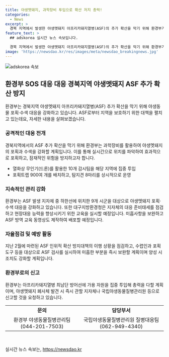 ```yaml
---
title: 야생멧돼지, 과학장비 투입으로 확산 저지 총력!
categories:
  - News
excerpt: >
  경북 지역에서 발생한 야생멧돼지 아프리카돼지열병(ASF)의 추가 확산을 막기 위해 환경부가 대규모 대응에 나섰다. 경북 영천·군위 등 8개 시군을 대상으로 야생멧돼지 포획과 수색을 위해 과학장비를 투입할 예정이다. 특히 여름 이후 야생멧돼지의 행동반경이 넓어져 집중 대응이 필요하며, 대구지방환경청과 현장 교육 등을 통해 지자체의 대비태세를 높일 것으로 예상된다. 또한, ASF 인위적 확산 방지대책의 이행현황을 점검하고 ASF 검사를 통해 방역 취약 사항에 대응할 계획이다. 해당 부서에 문의할 사항이 있는 경우, 환경부 야생동물질병관리팀(044-201-7503) 또는 국립야생동물질병관리원 질병대응팀(062-949-4340)으로 문의할 수 있다.
feature_text: >
  ## adskorea 실시간 뉴스 속보입니다.

  경북 지역에서 발생한 야생멧돼지 아프리카돼지열병(ASF)의 추가 확산을 막기 위해 환경부가 대규모 대응에 나섰다. 경북 영천·군위 등 8개 시군을 대상으로 야생멧돼지 포획과 수색을 위해 과학장비를 투입할 예정이다. 특히 여름 이후 야생멧돼지의 행동반경이 넓어져 집중 대응이 필요하며, 대구지방환경청과 현장 교육 등을 통해 지자체의 대비태세를 높일 것으로 예상된다. 또한, ASF 인위적 확산 방지대책의 이행현황을 점검하고 ASF 검사를 통해 방역 취약 사항에 대응할 계획이다. 해당 부서에 문의할 사항이 있는 경우, 환경부 야생동물질병관리팀(044-201-7503) 또는 국립야생동물질병관리원 질병대응팀(062-949-4340)으로 문의할 수 있다.
image: 'https://newsdao.kr/res/images/meta/newsdao_breakingnews.jpg'
---
```


<p><img src="https://newsdao.kr/res/images/meta/newsdao_breakingnews.jpg" alt="adskorea 속보" /></p>

<h2 data-ke-size="size26">환경부 SOS 대응 대응 경북지역 야생멧돼지 ASF 추가 확산 방지</h2>

<p data-ke-size="size16">환경부는 경북지역 야생멧돼지 아프리카돼지열병(ASF) 추가 확산을 막기 위해 야생동물 포획·수색 대응을 강화하고 있습니다. ASF로부터 지역을 보호하기 위한 대책을 펼치고 있는데요, 자세한 내용을 살펴보겠습니다.</p>

<h3>공격적인 대응 전개</h3>

<p data-ke-size="size16">경북지역에서의 ASF 추가 확산을 막기 위해 환경부는 과학장비를 활용하여 야생멧돼지의 포획과 수색을 강화할 계획입니다. 이를 통해 실시간으로 위치를 파악하여 효과적으로 포획하고, 잠재적인 위험을 방지하고자 합니다.</p>

<ul>
    <li>열화상 무인기(드론)를 활용한 10개 감시팀을 해당 지역에 집중 투입</li>
    <li>포획트랩 900여 개를 배치하고, 탐지견 8마리를 상시적으로 운영</li>
</ul>

<h3>지속적인 관리 강화</h3>

<p data-ke-size="size16">환경부는 ASF 발생 지자체 중 하한선에 위치한 9개 시군을 대상으로 야생멧돼지 포획·수색 대응을 강화하고 있습니다. 또한 대구지방환경청은 지자체의 대응 준비태세를 점검하고 현장대응 능력을 향상시키기 위한 교육을 실시할 예정입니다. 미흡사항을 보완하고 ASF 방역 교육 동영상도 제작하여 배포할 예정입니다.</p>

<h3>자율점검 및 예방 활동</h3>

<p data-ke-size="size16">지난 2월에 마련된 ASF 인위적 확산 방지대책의 이행 상황을 점검하고, 수렵인과 포획도구 등을 대상으로 ASF 검사를 실시하여 미흡한 부분을 즉시 보완할 계획이며 양성 시 조치도 강화할 계획입니다.</p>

<h3>환경부로의 신고</h3>

<p data-ke-size="size16">환경부는 아프리카돼지열병 최남단 방어선에 가용 자원을 집중 투입해 총력을 다할 계획이며, 야생멧돼지 폐사체 발견 시 즉시 관할 지자체나 국립야생동물질병관리원 등으로 신고할 것을 요청하고 있습니다.</p>

<table>
    <tr>
        <td style="text-align: center; height: 17px;"><b>문의</b></td>
        <td style="text-align: center; height: 17px;"><b>담당부서</b></td>
    </tr>
    <tr>
        <td style="text-align: center; height: 17px;">환경부 야생동물질병관리팀(044-201-7503)</td>
        <td style="text-align: center; height: 17px;">국립야생동물질병관리원 질병대응팀(062-949-4340)</td>
    </tr>
</table>

<p data-ke-size="size16">&nbsp;</p>
실시간 뉴스 속보는, <a href="https://newsdao.kr" rel="dofollow">https://newsdao.kr</a>


